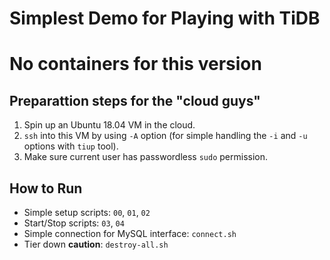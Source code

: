 # Simplest Demo for Playing with TiDB
# No containers for this version

## Preparattion steps for the "cloud guys"
1. Spin up an Ubuntu 18.04 VM in the cloud.
2. `ssh` into this VM by using `-A` option (for simple handling the `-i` and `-u` options with `tiup` tool).
3. Make sure current user has passwordless `sudo` permission.

## How to Run
+ Simple setup scripts: `00`, `01`, `02`
+ Start/Stop scripts: `03`, `04`
+ Simple connection for MySQL interface: `connect.sh`
+ Tier down **caution**: `destroy-all.sh`
